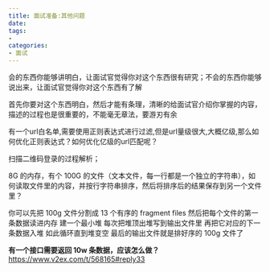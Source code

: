 ```yaml
---
title: 面试准备:其他问题
date: 
tags:
- 
categories:
- 面试
---
```


<!-- TOC -->


<!-- /TOC -->

会的东西你能够讲明白，让面试官觉得你对这个东西很有研究；不会的东西你能够说出来，让面试官觉得你对这个东西有了解

首先你要对这个东西明白，然后才能有条理，清晰的给面试官介绍你掌握的内容，描述的过程也是很重要的，不能毫无章法，要游刃有余


有一个url白名单,需要使用正则表达式进行过滤,但是url量级很大,大概亿级,那么如何优化正则表达式？如何优化亿级的url匹配呢？

扫描二维码登录的过程解析；

8G 的内存，有个 100G 的文件（文本文件，每一行都是一个独立的字符串），如何读取文件里的内容，并按行字符串排序，然后将排序后的结果保存到另一个文件里？

你可以先把 100g 文件分割成 13 个有序的 fragment files
然后把每个文件的第一条数据读进内存 建一个最小堆
每次把堆顶出堆写到输出文件里 再把它对应的下一条数据入堆
如此循环直到堆变空 最后的输出文件就是排好序的 100g 文件了


**有一个接口需要返回 10w 条数据，应该怎么做？**
https://www.v2ex.com/t/568165#reply33
